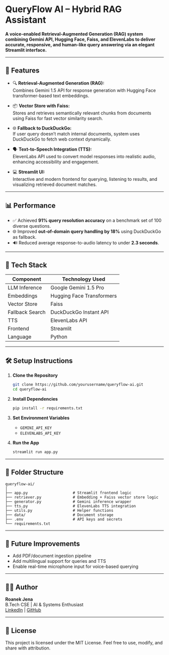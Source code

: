 # QueryFlow AI – Hybrid RAG Assistant

**A voice-enabled Retrieval-Augmented Generation (RAG) system combining Gemini API, Hugging Face, Faiss, and ElevenLabs to deliver accurate, responsive, and human-like query answering via an elegant Streamlit interface.**

---

## 🚀 Features

- 🔍 **Retrieval-Augmented Generation (RAG):**  
  Combines Gemini 1.5 API for response generation with Hugging Face transformer-based text embeddings.

- 📦 **Vector Store with Faiss:**  
  Stores and retrieves semantically relevant chunks from documents using Faiss for fast vector similarity search.

- 🌐 **Fallback to DuckDuckGo:**  
  If user query doesn’t match internal documents, system uses DuckDuckGo to fetch web context dynamically.

- 🗣️ **Text-to-Speech Integration (TTS):**  
  ElevenLabs API used to convert model responses into realistic audio, enhancing accessibility and engagement.

- 💻 **Streamlit UI:**  
  Interactive and modern frontend for querying, listening to results, and visualizing retrieved document matches.

---

## 📊 Performance

- ✅ Achieved **91% query resolution accuracy** on a benchmark set of 100 diverse questions.
- 🌐 Improved **out-of-domain query handling by 18%** using DuckDuckGo as fallback.
- 🔊 Reduced average response-to-audio latency to under **2.3 seconds**.

---

## 🧰 Tech Stack

| Component         | Technology Used         |
|------------------|-------------------------|
| LLM Inference    | Google Gemini 1.5 Pro   |
| Embeddings       | Hugging Face Transformers |
| Vector Store     | Faiss                   |
| Fallback Search  | DuckDuckGo Instant API  |
| TTS              | ElevenLabs API          |
| Frontend         | Streamlit               |
| Language         | Python                  |

---

## 🛠️ Setup Instructions

1. **Clone the Repository**
   ```bash
   git clone https://github.com/yourusername/queryflow-ai.git
   cd queryflow-ai
   ```

2. **Install Dependencies**
   ```bash
   pip install -r requirements.txt
   ```

3. **Set Environment Variables**
   - `GEMINI_API_KEY`
   - `ELEVENLABS_API_KEY`

4. **Run the App**
   ```bash
   streamlit run app.py
   ```

---

## 📁 Folder Structure

```
queryflow-ai/
│
├── app.py                    # Streamlit frontend logic
├── retriever.py              # Embedding + Faiss vector store logic
├── generator.py              # Gemini inference wrapper
├── tts.py                    # ElevenLabs TTS integration
├── utils.py                  # Helper functions
├── data/                     # Document storage
├── .env                      # API keys and secrets
└── requirements.txt
```

---

## 📌 Future Improvements

- Add PDF/document ingestion pipeline
- Add multilingual support for queries and TTS
- Enable real-time microphone input for voice-based querying

---

## 🧑‍💻 Author

**Roanek Jena**  
B.Tech CSE | AI & Systems Enthusiast  
[LinkedIn](https://www.linkedin.com/in/roanekjena/) | [GitHub](https://github.com/yourusername)

---

## 📜 License

This project is licensed under the MIT License. Feel free to use, modify, and share with attribution.

